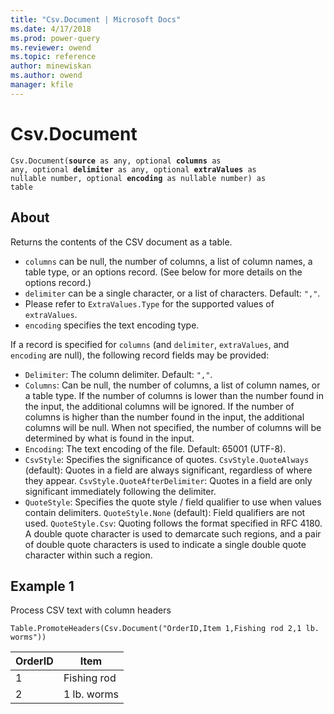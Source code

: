 ```yaml
---
title: "Csv.Document | Microsoft Docs"
ms.date: 4/17/2018
ms.prod: power-query
ms.reviewer: owend
ms.topic: reference
author: minewiskan
ms.author: owend
manager: kfile
---
```

# Csv.Document
<code>Csv.Document(<b>source</b> as any, optional <b>columns</b> as any, optional <b>delimiter</b> as any, optional <b>extraValues</b> as nullable number, optional <b>encoding</b> as nullable number) as table</code>

## About
Returns the contents of the CSV document as a table. <ul> <li> <code>columns</code> can be null, the number of columns, a list of column names, a table type, or an options record. (See below for more details on the options record.)</li> <li> <code>delimiter</code> can be a single character, or a list of characters. Default: <code>","</code>.</li> <li> Please refer to <code>ExtraValues.Type</code> for the supported values of <code>extraValues</code>.</li> <li> <code>encoding</code> specifies the text encoding type.</li> </ul> If a record is specified for <code>columns</code> (and <code>delimiter</code>, <code>extraValues</code>, and <code>encoding</code> are null), the following record fields may be provided: <ul> <li> <code>Delimiter</code>: The column delimiter. Default: <code>","</code>.</li> <li> <code>Columns</code>: Can be null, the number of columns, a list of column names, or a table type. If the number of columns is lower than the number found in the input, the additional columns will be ignored. If the number of columns is higher than the number found in the input, the additional columns will be null. When not specified, the number of columns will be determined by what is found in the input.</li> <li> <code>Encoding</code>: The text encoding of the file. Default: 65001 (UTF-8).</li> <li> <code>CsvStyle</code>: Specifies the significance of quotes. <code>CsvStyle.QuoteAlways</code> (default): Quotes in a field are always significant, regardless of where they appear. <code>CsvStyle.QuoteAfterDelimiter</code>: Quotes in a field are only significant immediately following the delimiter.</li> <li> <code>QuoteStyle</code>: Specifies the quote style / field qualifier to use when values contain delimiters. <code>QuoteStyle.None</code> (default): Field qualifiers are not used. <code>QuoteStyle.Csv</code>: Quoting follows the format specified in RFC 4180. A double quote character is used to demarcate such regions, and a pair of double quote characters is used to indicate a single double quote character within such a region.</li> </ul> 

## Example 1
Process CSV text with column headers

```
Table.PromoteHeaders(Csv.Document("OrderID,Item 1,Fishing rod 2,1 lb. worms"))
```

|OrderID  |Item  |
|---------|---------|
|1     |   Fishing rod      |
|2     |   1 lb. worms      |

